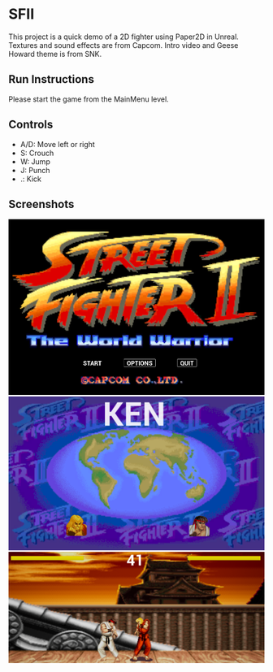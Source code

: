 # SFII

This project is a quick demo of a 2D fighter using Paper2D in Unreal. 
Textures and sound effects are from Capcom. Intro video and Geese Howard theme
is from SNK.

## Run Instructions

Please start the game from the MainMenu level.

## Controls
- A/D: Move left or right
- S: Crouch
- W: Jump
- J: Punch
- .: Kick

## Screenshots

![menu](https://github.com/swaggimus-grime/SFII/blob/98e12ab8976af8e46bfa1ea266cc4a2c1cdd5430/screenshots/Screenshot%202023-03-01%20013937.png)
![character select](https://github.com/swaggimus-grime/SFII/blob/98e12ab8976af8e46bfa1ea266cc4a2c1cdd5430/screenshots/Screenshot%20(1).png)
![Round](https://github.com/swaggimus-grime/SFII/blob/98e12ab8976af8e46bfa1ea266cc4a2c1cdd5430/screenshots/Screenshot%20(2).png)
